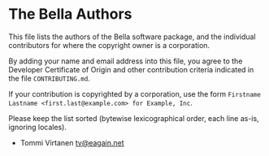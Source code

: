 # The Bella Authors

This file lists the authors of the Bella software package,
and the individual contributors for where the copyright owner is a
corporation.

By adding your name and email address into this file, you agree to the
Developer Certificate of Origin and other contribution criteria
indicated in the file `CONTRIBUTING.md`.

If your contribution is copyrighted by a corporation, use the form
`Firstname Lastname <first.last@example.com> for Example, Inc`.

Please keep the list sorted (bytewise lexicographical order, each line
as-is, ignoring locales).

- Tommi Virtanen <tv@eagain.net>
